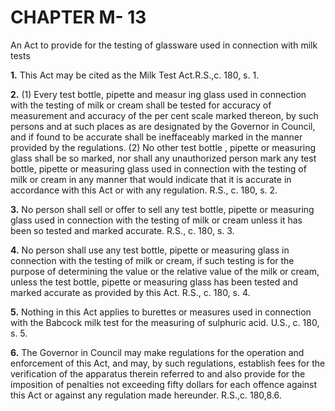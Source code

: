 
# CHAPTER M- 13
An Act to provide for the testing of glassware
used in connection with milk tests

**1.** This Act may be cited as the Milk Test
Act.R.S.,c. 180, s. 1.

**2.** (1) Every test bottle, pipette and measur
ing glass used in connection with the testing
of milk or cream shall be tested for accuracy
of measurement and accuracy of the per cent
scale marked thereon, by such persons and at
such places as are designated by the Governor
in Council, and if found to be accurate shall
be ineffaceably marked in the manner
provided by the regulations.
(2) No other test bottle , pipette or measuring
glass shall be so marked, nor shall any
unauthorized person mark any test bottle,
pipette or measuring glass used in connection
with the testing of milk or cream in any
manner that would indicate that it is accurate
in accordance with this Act or with any
regulation. R.S., c. 180, s. 2.

**3.** No person shall sell or offer to sell any
test bottle, pipette or measuring glass used in
connection with the testing of milk or cream
unless it has been so tested and marked
accurate. R.S., c. 180, s. 3.

**4.** No person shall use any test bottle,
pipette or measuring glass in connection with
the testing of milk or cream, if such testing is
for the purpose of determining the value or
the relative value of the milk or cream, unless
the test bottle, pipette or measuring glass has
been tested and marked accurate as provided
by this Act. R.S., c. 180, s. 4.

**5.** Nothing in this Act applies to burettes
or measures used in connection with the
Babcock milk test for the measuring of
sulphuric acid. U.S., c. 180, s. 5.

**6.** The Governor in Council may make
regulations for the operation and enforcement
of this Act, and may, by such regulations,
establish fees for the verification of the
apparatus therein referred to and also provide
for the imposition of penalties not exceeding
fifty dollars for each offence against this Act
or against any regulation made hereunder.
R.S.,c. 180,8.6.
